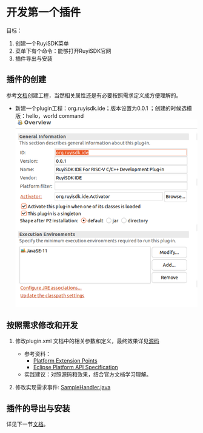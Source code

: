 # 开发第一个插件

目标：

1. 创建一个RuyiSDK菜单
2. 菜单下有个命令：能够打开RuyiSDK官网
3. 插件导出与安装

## 插件的创建

参考[文档](/chapter2-pluginDev/2.1-firstplugin-hello.md)创建工程，当然相关属性还是有必要按照需求定义成方便理解的。

- 新建一个plugin工程：org.ruyisdk.ide；版本设置为0.0.1 ；创建的时候选模版：hello，world command
  ![1739176034908](image/1739176034908.png)

## 按照需求修改和开发

1. 修改plugin.xml 文档中的相关参数和定义，最终效果详见[源码](https://github.com/xijing21/eclipse-plugins/blob/198b0c537c125159bcdff3469309c5e7805517a0/org.ruyisdk.ide/plugin.xml)

   - 参考资料：
     - [Platform Extension Points](https://help.eclipse.org/latest/topic/org.eclipse.platform.doc.isv/reference/extension-points/index.html?cp=2_1_1 "Extension Points Reference")
     - [Eclipse Platform API Specification](https://help.eclipse.org/latest/topic/org.eclipse.platform.doc.isv/reference/api/overview-summary.html?cp=2_1_0 "API Reference")
   - 实践建议：对照源码和效果，结合官方文档学习理解。
2. 修改实现需求事件: [SampleHandler.java](https://github.com/xijing21/eclipse-plugins/blob/198b0c537c125159bcdff3469309c5e7805517a0/org.ruyisdk.ide/src/org/ruyisdk/ide/handlers/SampleHandler.java)

## 插件的导出与安装

详见下一节[文档](/chapter2-pluginIntro/2.4-exportAndInstall.md)。
